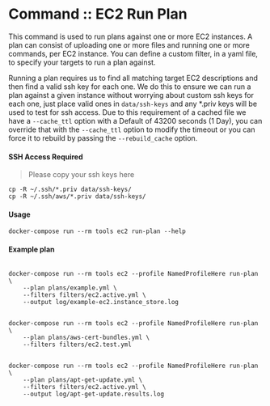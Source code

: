 Command :: EC2 Run Plan
=======================

This command is used to run plans against one or more EC2 instances. A plan can consist of uploading one or more files and running one or more commands, per EC2 instance. You can define a custom filter, in a yaml file, to specify your targets to run a plan against.

Running a plan requires us to find all matching target EC2 descriptions and then find a valid ssh key for each one. We do this to ensure we can run a plan against a given instance without worrying about custom ssh keys for each one, just place valid ones in `data/ssh-keys` and any *.priv keys will be used to test for ssh access. Due to this requirement of a cached file we have a `--cache_ttl` option with a Default of 43200 seconds (1 Day), you can override that with the `--cache_ttl` option to modify the timeout or you can force it to rebuild by passing the `--rebuild_cache` option.  

#### SSH Access Required
> Please copy your ssh keys here
```
cp -R ~/.ssh/*.priv data/ssh-keys/
cp -R ~/.ssh/aws/*.priv data/ssh-keys/
```


#### Usage
```commandline
docker-compose run --rm tools ec2 run-plan --help
```

#### Example plan 
```commandline

docker-compose run --rm tools ec2 --profile NamedProfileHere run-plan \
    --plan plans/example.yml \
    --filters filters/ec2.active.yml \
    --output log/example-ec2.instance_store.log
    
    
docker-compose run --rm tools ec2 --profile NamedProfileHere run-plan \
    --plan plans/aws-cert-bundles.yml \
    --filters filters/ec2.test.yml


docker-compose run --rm tools ec2 --profile NamedProfileHere run-plan \
    --plan plans/apt-get-update.yml \
    --filters filters/ec2.active.yml \
    --output log/apt-get-update.results.log
```